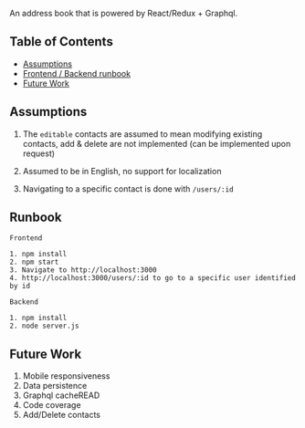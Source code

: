 An address book that is powered by React/Redux + Graphql.

## Table of Contents

- [Assumptions](#assumptions)
- [Frontend / Backend runbook](#frontend-backend-runbook)
- [Future Work](#future-work)

## Assumptions
1. The `editable` contacts are assumed to mean modifying existing contacts, add & delete are not implemented (can be implemented upon request)

2. Assumed to be in English, no support for localization

3. Navigating to a specific contact is done with `/users/:id`

## Runbook

```
Frontend

1. npm install
2. npm start
3. Navigate to http://localhost:3000
4. http://localhost:3000/users/:id to go to a specific user identified by id

Backend

1. npm install
2. node server.js
```

## Future Work
1. Mobile responsiveness
2. Data persistence
3. Graphql cacheREAD
4. Code coverage
5. Add/Delete contacts
